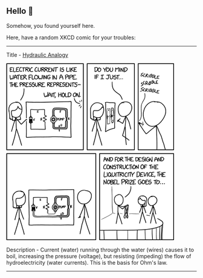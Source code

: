 ## Hello 👀

Somehow, you found yourself here.

Here, have a random XKCD comic for your troubles:

-----------------------------------

Title - [Hydraulic Analogy](https://xkcd.com/2571)

![Hydraulic Analogy](./random_comic.png)

Description - Current (water) running through the water (wires) causes it to boil, increasing the pressure (voltage), but resisting (impeding) the flow of hydroelectricity (water currents). This is the basis for Ohm's law.

-----------------------------------